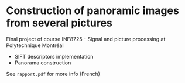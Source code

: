# Construction of panoramic images from several pictures

Final project of course INF8725 - Signal and picture processing at Polytechnique Montréal

 - SIFT descriptors implementation 
 - Panorama construction

See `rapport.pdf` for more info (French)
